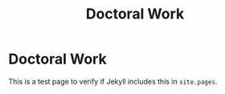 ﻿---
title: Doctoral Work
nav:
  order: 2
  tooltip: Doctoral students and theses
---

# Doctoral Work

This is a test page to verify if Jekyll includes this in `site.pages`.

